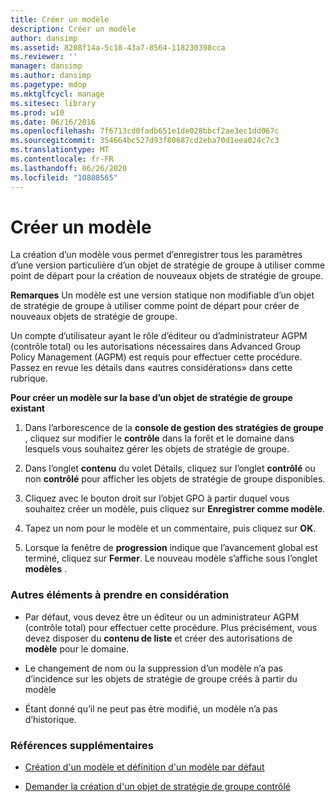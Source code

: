 ```yaml
---
title: Créer un modèle
description: Créer un modèle
author: dansimp
ms.assetid: 8208f14a-5c18-43a7-8564-118230398cca
ms.reviewer: ''
manager: dansimp
ms.author: dansimp
ms.pagetype: mdop
ms.mktglfcycl: manage
ms.sitesec: library
ms.prod: w10
ms.date: 06/16/2016
ms.openlocfilehash: 7f6713cd0fadb651e1de028bbcf2ae3ec1dd067c
ms.sourcegitcommit: 354664bc527d93f80687cd2eba70d1eea024c7c3
ms.translationtype: MT
ms.contentlocale: fr-FR
ms.lasthandoff: 06/26/2020
ms.locfileid: "10808565"
---
```

# Créer un modèle


La création d’un modèle vous permet d’enregistrer tous les paramètres d’une version particulière d’un objet de stratégie de groupe à utiliser comme point de départ pour la création de nouveaux objets de stratégie de groupe.

**Remarques**  Un modèle est une version statique non modifiable d’un objet de stratégie de groupe à utiliser comme point de départ pour créer de nouveaux objets de stratégie de groupe.

 

Un compte d’utilisateur ayant le rôle d’éditeur ou d’administrateur AGPM (contrôle total) ou les autorisations nécessaires dans Advanced Group Policy Management (AGPM) est requis pour effectuer cette procédure. Passez en revue les détails dans «autres considérations» dans cette rubrique.

**Pour créer un modèle sur la base d’un objet de stratégie de groupe existant**

1.  Dans l’arborescence de la **console de gestion des stratégies de groupe** , cliquez sur modifier le **contrôle** dans la forêt et le domaine dans lesquels vous souhaitez gérer les objets de stratégie de groupe.

2.  Dans l’onglet **contenu** du volet Détails, cliquez sur l’onglet **contrôlé** ou non **contrôlé** pour afficher les objets de stratégie de groupe disponibles.

3.  Cliquez avec le bouton droit sur l’objet GPO à partir duquel vous souhaitez créer un modèle, puis cliquez sur **Enregistrer comme modèle**.

4.  Tapez un nom pour le modèle et un commentaire, puis cliquez sur **OK**.

5.  Lorsque la fenêtre de **progression** indique que l’avancement global est terminé, cliquez sur **Fermer**. Le nouveau modèle s’affiche sous l’onglet **modèles** .

### Autres éléments à prendre en considération

-   Par défaut, vous devez être un éditeur ou un administrateur AGPM (contrôle total) pour effectuer cette procédure. Plus précisément, vous devez disposer du **contenu de liste** et créer des autorisations de **modèle** pour le domaine.

-   Le changement de nom ou la suppression d’un modèle n’a pas d’incidence sur les objets de stratégie de groupe créés à partir du modèle

-   Étant donné qu’il ne peut pas être modifié, un modèle n’a pas d’historique.

### Références supplémentaires

-   [Création d'un modèle et définition d'un modèle par défaut](creating-a-template-and-setting-a-default-template-agpm30ops.md)

-   [Demander la création d'un objet de stratégie de groupe contrôlé](request-the-creation-of-a-new-controlled-gpo-agpm30ops.md)

 

 





